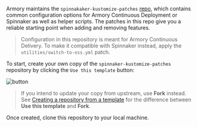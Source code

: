 Armory maintains the `spinnakaker-kustomize-patches` [repo](https://github.com/armory/spinnaker-kustomize-patches), which contains common configuration options for Armory Continuous Deployment or Spinnaker as well as helper scripts. The patches in this repo give you a reliable starting point when adding and removing features.

>Configuration in this repository is meant for Armory Continuous Delivery. To
>make it compatible with Spinnaker instead, apply the
>`utilities/switch-to-oss.yml` patch.

To start, create your own copy of the `spinnaker-kustomize-patches` repository
by clicking the `Use this template` button:

![button](/images/kustomize-patches-repo-clone.png)

>If you intend to update your copy from upstream, use **Fork** instead. See [Creating a repository from a template](https://docs.github.com/en/github/creating-cloning-and-archiving-repositories/creating-a-repository-from-a-template) for the difference between **Use this template** and **Fork**.

Once created, clone this repository to your local machine.
